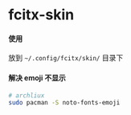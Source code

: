 # fcitx-skin

#### 使用

放到 `~/.config/fcitx/skin/` 目录下

#### 解决 emoji 不显示

````bash
# archliux
sudo pacman -S noto-fonts-emoji

````
